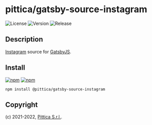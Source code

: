 # pittica/gatsby-source-instagram

![License](https://img.shields.io/github/license/pittica/gatsby-source-instagram)
![Version](https://img.shields.io/github/package-json/v/pittica/gatsby-source-instagram)
![Release](https://img.shields.io/github/v/release/pittica/gatsby-source-instagram)

## Description

[Instagram](https://instagram.com) source for  [GatsbyJS](https://www.gatsbyjs.org/).

## Install

[![npm](https://img.shields.io/npm/v/@pittica/gatsby-source-instagram)](https://www.npmjs.com/package/@pittica/gatsby-source-instagram)
[![npm](https://img.shields.io/npm/dm/@pittica/gatsby-source-instagram)](https://www.npmjs.com/package/@pittica/gatsby-source-instagram)

```shell
npm install @pittica/gatsby-source-instagram
```

## Copyright

(c) 2021-2022, [Pittica S.r.l.](https://pittica.com).

